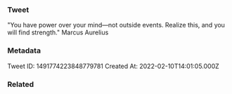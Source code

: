 ### Tweet
"You have power over your mind—not outside events. Realize this, and you will find strength." Marcus Aurelius

### Metadata
Tweet ID: 1491774223848779781
Created At: 2022-02-10T14:01:05.000Z

### Related

